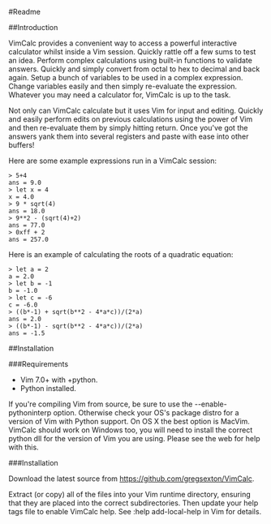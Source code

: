 #Readme

##Introduction

VimCalc provides a convenient way to access a powerful interactive calculator
whilst inside a Vim session. Quickly rattle off a few sums to test an idea.
Perform complex calculations using built-in functions to validate answers.
Quickly and simply convert from octal to hex to decimal and back again. Setup
a bunch of variables to be used in a complex expression. Change variables
easily and then simply re-evaluate the expression. Whatever you may need a
calculator for, VimCalc is up to the task.

Not only can VimCalc calculate but it uses Vim for input and editing. Quickly
and easily perform edits on previous calculations using the power of Vim and
then re-evaluate them by simply hitting return. Once you've got the answers yank
them into several registers and paste with ease into other buffers!

Here are some example expressions run in a VimCalc session:
    
    > 5+4
    ans = 9.0
    > let x = 4
    x = 4.0
    > 9 * sqrt(4)
    ans = 18.0
    > 9**2 - (sqrt(4)+2)
    ans = 77.0
    > 0xff + 2
    ans = 257.0

Here is an example of calculating the roots of a quadratic
equation:

    > let a = 2
    a = 2.0
    > let b = -1
    b = -1.0
    > let c = -6
    c = -6.0
    > ((b*-1) + sqrt(b**2 - 4*a*c))/(2*a)
    ans = 2.0
    > ((b*-1) - sqrt(b**2 - 4*a*c))/(2*a)
    ans = -1.5

##Installation

###Requirements

  * Vim 7.0+ with +python.
  * Python installed.

If you're compiling Vim from source, be sure to use the --enable-pythoninterp
option. Otherwise check your OS's package distro for a version of Vim with
Python support. On OS X the best option is MacVim. VimCalc should work on
Windows too, you will need to install the correct python dll for the version
of Vim you are using. Please see the web for help with this.

###Installation

Download the latest source from https://github.com/gregsexton/VimCalc.

Extract (or copy) all of the files into your Vim runtime directory, ensuring
that they are placed into the correct subdirectories. Then update your help
tags file to enable VimCalc help. See :help add-local-help in Vim for details.
